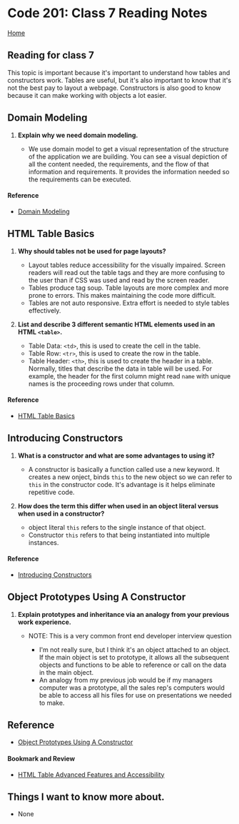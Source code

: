 # Code 201: Class 7 Reading Notes

[Home](https://mtorres6739.github.io/reading-notes/)

## Reading for class 7

This topic is important because it's important to understand how tables and constructors work.  Tables are useful, but it's also important to know that it's not the best pay to layout a webpage.  Constructors is also good to know because it can make working with objects a lot easier.


## Domain Modeling

1. **Explain why we need domain modeling.**

    - We use domain model to get a visual representation of the structure of the application we are building.  You can see a visual depiction of all the content needed, the requirements, and the flow of that information and requirements. It provides the information needed so the requirements can be executed.

#### Reference

- [Domain Modeling](https://github.com/codefellows/domain_modeling#domain-modeling)

## HTML Table Basics

1. **Why should tables not be used for page layouts?**

    - Layout tables reduce accessibility for the visually impaired. Screen readers will read out the table tags and they are more confusing to the user than if CSS was used and read by the screen reader.
    - Tables produce tag soup. Table layouts are more complex and more prone to errors.  This makes maintaining the code more difficult.
    - Tables are not auto responsive.  Extra effort is needed to style tables effectively.
  
2. **List and describe 3 different semantic HTML elements used in an HTML ```<table>```.**

    - Table Data: ```<td>```, this is used to create the cell in the table.
    - Table Row: ```<tr>```, this is used to create the row in the table.
    - Table Header: ```<th>```, this is used to create the header in a table.  Normally, titles that describe the data in table will be used. For example, the header for the first column might read ```name``` with unique names is the proceeding rows under that column.
  

#### Reference

- [HTML Table Basics](https://developer.mozilla.org/en-US/docs/Learn/HTML/Tables/Basics)

## Introducing Constructors

1. **What is a constructor and what are some advantages to using it?**

    - A constructor is basically a function called use a new keyword.  It creates a new onject, binds ```this``` to the new object so we can refer to ```this``` in the constructor code. It's advantage is it helps eliminate repetitive code.
  
2. **How does the term this differ when used in an object literal versus when used in a constructor?**

    - object literal ```this``` refers to the single instance of that object.
    - Constructor ```this``` refers to that being instantiated into multiple instances.


#### Reference

- [Introducing Constructors](https://developer.mozilla.org/en-US/docs/Learn/JavaScript/Objects/Basics#introducing_constructors)

## Object Prototypes Using A Constructor

1. **Explain prototypes and inheritance via an analogy from your previous work experience.**

    - NOTE: This is a very common front end developer interview question

      - I'm not really sure, but I think it's an object attached to an object. If the main object is set to prototype, it allows all the subsequent objects and functions to be able to reference or call on the data in the main object. 
      - An analogy from my previous job would be if my managers computer was a prototype, all the sales rep's computers would be able to access all his files for use on presentations we needed to make.


## Reference

- [Object Prototypes Using A Constructor](https://ui.dev/beginners-guide-to-javascript-prototype)

#### Bookmark and Review

- [HTML Table Advanced Features and Accessibility](https://developer.mozilla.org/en-US/docs/Learn/HTML/Tables/Advanced)

## Things I want to know more about.

  - None
